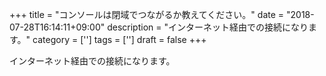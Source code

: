 +++
title = "コンソールは閉域でつながるか教えてください。"
date = "2018-07-28T16:14:11+09:00"
description = "インターネット経由での接続になります。"
category = ['']
tags = ['']
draft = false
+++

インターネット経由での接続になります。
